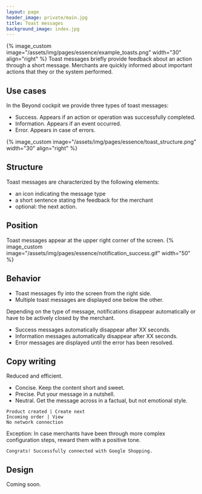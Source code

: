 ```yaml
---
layout: page
header_image: private/main.jpg
title: Toast messages
background_image: index.jpg
---
```

{% image_custom image="/assets/img/pages/essence/example_toasts.png" width="30" align="right" %}
Toast messages briefly provide feedback about an action through a short message.
Merchants are quickly informed about important actions that they or the system performed.

## Use cases

In the Beyond cockpit we provide three types of toast messages:

* Success. Appears if an action or operation was successfully completed.
* Information. Appears if an event occurred.
* Error. Appears in case of errors. 

{% image_custom image="/assets/img/pages/essence/toast_structure.png" width="30" align="right" %}
## Structure

Toast messages are characterized by the following elements:

* an icon indicating the message type
* a short sentence stating the feedback for the merchant
* optional: the next action.

## Position

Toast messages appear at the upper right corner of the screen.
{% image_custom image="/assets/img/pages/essence/notification_success.gif"  width="50" %}

## Behavior

* Toast messages fly into the screen from the right side.
* Multiple toast messages are displayed one below the other.

Depending on the type of message, notifications disappear automatically or have to be actively closed by the merchant.

* Success messages automatically disappear after XX seconds.
* Information messages automatically disappear after XX seconds.
* Error messages are displayed until the error has been resolved.


## Copy writing

Reduced and efficient.

* Concise. Keep the content short and sweet.
* Precise. Put your message in a nutshell.
* Neutral. Get the message across in a factual, but not emotional style.

```
Product created | Create next
Incoming order | View
No network connection
```

Exception: In case merchants have been through more complex configuration steps, reward them with a positive tone.

```
Congrats! Successfully connected with Google Shopping.
```

## Design

Coming soon.
